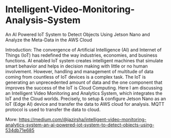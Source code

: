 # Intelligent-Video-Monitoring-Analysis-System
An AI Powered IoT System to Detect Objects Using Jetson Nano and Analyze the Meta-Data in the AWS Cloud

Introduction:
The convergence of Artificial Intelligence (AI) and Internet of Things (IoT) has redefined the way industries, economies, and business functions. AI enabled IoT system creates intelligent machines that simulate smart behavior and helps in decision making with little or no human involvement. However, handling and management of multitude of data coming from countless of IoT devices is a complex task.
The IoT is generating an unprecedented amount of data and the one component that improves the success of the IoT is Cloud Computing. Here I am discussing an Intelligent Video Monitoring and Analytics System, which integrates the IoT and the Cloud worlds. Precisely, to setup & configure Jetson Nano as an IoT (Edge AI) device and transfer the data to AWS cloud for analysis. MQTT protocol is used to transfer the data to cloud.

More: https://medium.com/@jazirsha/intelligent-video-monitoring-analytics-system-an-ai-powered-iot-system-to-detect-objects-using-534db71e685
